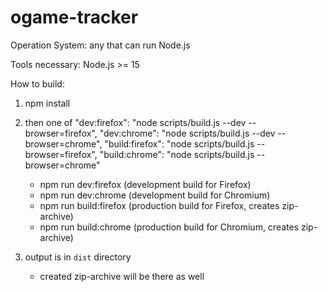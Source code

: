 # ogame-tracker

Operation System:
any that can run Node.js

Tools necessary:
Node.js >= 15

How to build:
1. npm install

2. then one of
    "dev:firefox": "node scripts/build.js --dev --browser=firefox",
    "dev:chrome": "node scripts/build.js --dev --browser=chrome",
    "build:firefox": "node scripts/build.js --browser=firefox",
    "build:chrome": "node scripts/build.js --browser=chrome"
    - npm run dev:firefox (development build for Firefox)
    - npm run dev:chrome (development build for Chromium)
    - npm run build:firefox (production build for Firefox, creates zip-archive)
    - npm run build:chrome (production build for Chromium, creates zip-archive)

3. output is in `dist` directory
    - created zip-archive will be there as well